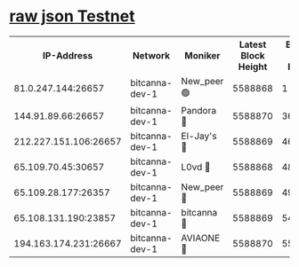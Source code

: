 [raw json Testnet](https://rpc-check.bcat.stavr.tech/bcat/rpc-bcat-result.json)
=


<table><tr><th>IP-Address</th><th>Network</th><th>Moniker</th><th>Latest Block Height</th><th>Earliest Block Height</th><th>Catching Up</th><th>Tx Index</th><th>Voting Power</th><th>Scan Time</th></tr><tr><td>81.0.247.144:26657</td><td>bitcanna-dev-1</td><td>New_peer 🟢</td><td>5588868</td><td>1</td><td>False</td><td>on</td><td>0</td><td>2023-12-20T03:52:25.212480463UTC</td></tr><tr><td>144.91.89.66:26657</td><td>bitcanna-dev-1</td><td>Pandora 🔴</td><td>5588870</td><td>3675711</td><td>False</td><td>on</td><td>2096387</td><td>2023-12-20T03:52:35.219796653UTC</td></tr><tr><td>212.227.151.106:26657</td><td>bitcanna-dev-1</td><td>El-Jay's 🔴</td><td>5588869</td><td>4670391</td><td>False</td><td>on</td><td>2218164</td><td>2023-12-20T03:52:32.109445944UTC</td></tr><tr><td>65.109.70.45:30657</td><td>bitcanna-dev-1</td><td>L0vd 🔴</td><td>5588868</td><td>4828155</td><td>False</td><td>on</td><td>7920</td><td>2023-12-20T03:52:25.681670973UTC</td></tr><tr><td>65.109.28.177:26357</td><td>bitcanna-dev-1</td><td>New_peer 🔴</td><td>5588869</td><td>4952911</td><td>False</td><td>on</td><td>2237067</td><td>2023-12-20T03:52:32.509151931UTC</td></tr><tr><td>65.108.131.190:23857</td><td>bitcanna-dev-1</td><td>bitcanna 🔴</td><td>5588869</td><td>5488869</td><td>False</td><td>off</td><td>82368</td><td>2023-12-20T03:52:32.914574772UTC</td></tr><tr><td>194.163.174.231:26667</td><td>bitcanna-dev-1</td><td>AVIAONE 🔴</td><td>5588870</td><td>5585781</td><td>False</td><td>on</td><td>1949865</td><td>2023-12-20T03:52:37.639218202UTC</td></tr></table>
